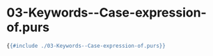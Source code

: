 # 03-Keywords--Case-expression-of.purs

```haskell
{{#include ./03-Keywords--Case-expression-of.purs}}
```